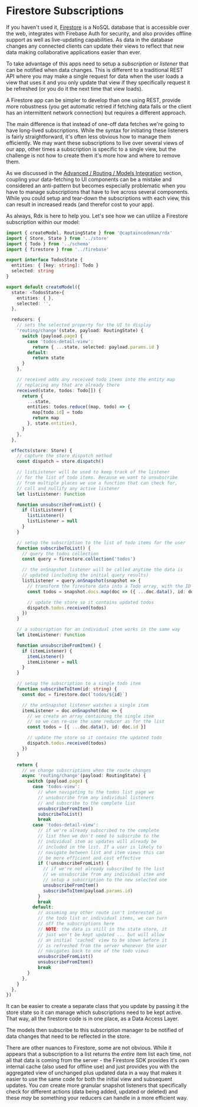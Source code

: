 # Firestore Subscriptions

If you haven't used it, [Firestore](https://firebase.google.com/products/firestore) is a NoSQL database that is accessible over the web, integrates with Firebase Auth for security, and also provides offline support as well as live-updating capabilities. As data in the database changes any connected clients can update their views to reflect that new data making collaborative applications easier than ever.

To take advantage of this apps need to setup a _subscription_ or _listener_ that can be notified when data changes. This is different to a traditional REST API where you may make a single request for data when the user loads a view that uses it and you only update that view if they specifically request it be refreshed (or you do it the next time that view loads).

A Firestore app can be simpler to develop than one using REST, provide more robustness (you get automatic retried if fetching data fails or the client has an intermittent network connection) but requires a different approach.

The main difference is that instead of one-off data fetches we're going to have long-lived subscriptions. While the syntax for initiating these listeners is fairly straightforward, it's often less obvious how to manage them efficiently. We may want these subscriptions to live over several views of our app, other times a subscription is specific to a single view, but the challenge is not how to create them it's more how and where to remove them.

As we discussed in the [Advanced / Routing / Models Integration](advanced?id=models-integration) section, coupling your data-fetching to UI components can be a mistake and considered an anti-pattern but becomes especially problematic when you have to manage subscriptions that have to live across several components. While you could setup and tear-down the subscriptions with each view, this can result in increased reads (and therefor cost to your app).

As always, Rdx is here to help you. Let's see how we can utilize a Firestore subscription within our model:

```ts
import { createModel, RoutingState } from '@captaincodeman/rdx'
import { Store, State } from '../store'
import { Todo } from '../schema'
import { firestore } from '../firebase'

export interface TodosState {
  entities: { [key: string]: Todo }
  selected: string
}

export default createModel({
  state: <TodosState>{
    entities: { },
    selected: '',
  },

  reducers: {
    // sets the selected property for the UI to display
    'routing/change'(state, payload: RoutingState) {
      switch (payload.page) {
        case 'todos-detail-view':
          return { ...state, selected: payload.params.id }
        default:
          return state
      }
    },

    // received adds any received todo items into the entity map
    // replacing any that are already there
    received(state, todos: Todo[]) {
      return {
        ...state,
        entities: todos.reduce((map, todo) => {
          map[todo.id] = todo
          return map
        }, state.entities),
      }
    },
  },

  effects(store: Store) {
    // capture the store dispatch method
    const dispatch = store.dispatch()

    // listListener will be used to keep track of the listener
    // for the list of todo items. Because we want to unsubscribe 
    // from multiple places we use a function that can check for,
    // call and nullify any active listener
    let listListener: Function

    function unsubscribeFromList() {
      if (listListener) {
        listListener()
        listListener = null
      }
    }

    // setup the subscription to the list of todo items for the user
    function subscribeToList() {
      // query the todos collection
      const query = firestore.collection('todos')

      // the onSnapshot listener will be called anytime the data is
      // updated (including the initial query results)
      listListener = query.onSnapshot(snapshot => {
        // transform the firestore data into a Todo array, with the ID
        const todos = snapshot.docs.map(doc => ({ ...doc.data(), id: doc.id }))

        // update the store so it contains updated todos
        dispatch.todos.received(todos)
      })
    }

    // a subscription for an individual item works in the same way
    let itemListener: Function

    function unsubscribeFromItem() {
      if (itemListener) {
        itemListener()
        itemListener = null
      }
    }

    // setup the subscription to a single todo item
    function subscribeToItem(id: string) {
      const doc = firestore.doc(`todos/${id}`)

      // the onSnapshot listener watches a single item
      itemListener = doc.onSnapshot(doc => {
        // we create an array containing the single item
        // so we can re-use the same reducer as for the list
        const todos = [{ ...doc.data(), id: doc.id }]

        // update the store so it contains the updated todo
        dispatch.todos.received(todos)
      })
    }

    return {
      // we change subscriptions when the route changes
      async 'routing/change'(payload: RoutingState) {
        switch (payload.page) {
          case 'todos-view':
            // when navigating to the todos list page we
            // unsubscribe from any individual listeners
            // and subscribe to the complete list
            unsubscribeFromItem()
            subscribeToList()
            break
          case 'todos-detail-view':
            // if we're already subscribed to the complete
            // list then we don't need to subscribe to the
            // individual item as updates will already be
            // included in the list. If a user is likely to
            // navigate between list and item views this can
            // be more efficient and cost effective
            if (!unsubscribeFromList) {
              // if we're not already subscribed to the list
              // we unsubscribe from any individual item and
              // setup a subscription to the new selected one
              unsubscribeFromItem()
              subscribeToItem(payload.params.id)
            }
            break
          default:
            // assuming any other route isn't interested in
            // the todo list or individual items, we can turn
            // off the subscriptions here
            // NOTE: the data is still in the state store, it
            // just won't be kept updated ... but will allow
            // an initial 'cached' view to be shown before it
            // is refreshed from the server whenever the user
            // navigates back to one of the todo views
            unsubscribeFromList()
            unsubscribeFromItem()
            break
        }
      },
    }
  },
})
```

It can be easier to create a separate class that you update by passing it the store state so it can manage which subscriptions need to be kept active. That way, all the firestore code is in one place, as a Data Access Layer.

The models then subscribe to this subscription manager to be notified of data changes that need to be reflected in the store.

There are other nuances to Firestore, some are not obvious. While it appears that a subscription to a list returns the _entire_ item list each time, not all that data is coming from the server - the Firestore SDK provides it's own internal cache (also used for offline use) and just provides you with the aggregated view of unchanged plus updated data in a way that makes it easier to use the same code for both the initial view and subsequent updates. You _can_ create more granular snapshot listeners that specifically check for different actions (data being added, updated or deleted) and these _may_ be something your reducers can handle in a more efficient way.